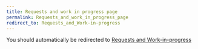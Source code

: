 ```yaml
---
title: Requests and work in progress page
permalink: Requests_and_work_in_progress_page
redirect_to: Requests_and_Work-in-progress
---
```


You should automatically be redirected to [Requests and Work-in-progress](Requests_and_Work-in-progress)
